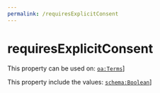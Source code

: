 ```yaml
---
permalink: /requiresExplicitConsent
---
```


# requiresExplicitConsent


This property can be used on: [`oa:Terms`](https://openactive.io/Terms)]

This property include the values: [`schema:Boolean`](https://schema.org/Boolean)]
